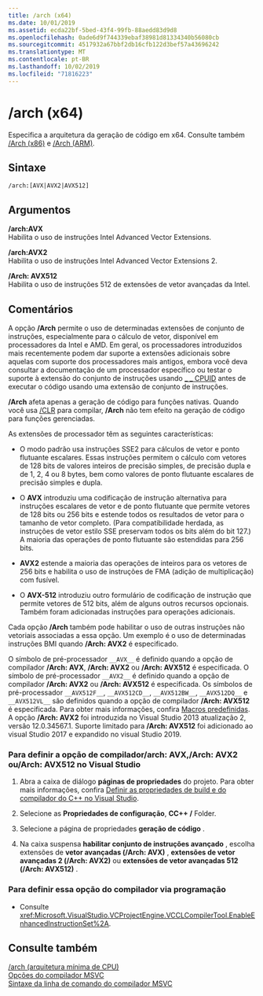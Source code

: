 ```yaml
---
title: /arch (x64)
ms.date: 10/01/2019
ms.assetid: ecda22bf-5bed-43f4-99fb-88aedd83d9d8
ms.openlocfilehash: 0ade6d9f744339ebaf38981d81334340b56080cb
ms.sourcegitcommit: 4517932a67bbf2db16cfb122d3bef57a43696242
ms.translationtype: MT
ms.contentlocale: pt-BR
ms.lasthandoff: 10/02/2019
ms.locfileid: "71816223"
---
```

# <a name="arch-x64"></a>/arch (x64)

Especifica a arquitetura da geração de código em x64. Consulte também [/Arch (x86)](arch-x86.md) e [/Arch (ARM)](arch-arm.md).

## <a name="syntax"></a>Sintaxe

```
/arch:[AVX|AVX2|AVX512]
```

## <a name="arguments"></a>Argumentos

**/arch:AVX**<br/>
Habilita o uso de instruções Intel Advanced Vector Extensions.

**/arch:AVX2**<br/>
Habilita o uso de instruções Intel Advanced Vector Extensions 2.

**/Arch: AVX512**<br/>
Habilita o uso de instruções 512 de extensões de vetor avançadas da Intel.

## <a name="remarks"></a>Comentários

A opção **/Arch** permite o uso de determinadas extensões de conjunto de instruções, especialmente para o cálculo de vetor, disponível em processadores da Intel e AMD. Em geral, os processadores introduzidos mais recentemente podem dar suporte a extensões adicionais sobre aquelas com suporte dos processadores mais antigos, embora você deva consultar a documentação de um processador específico ou testar o suporte à extensão do conjunto de instruções usando [_ _ CPUID](../../intrinsics/cpuid-cpuidex.md) antes de executar o código usando uma extensão de conjunto de instruções.

**/Arch** afeta apenas a geração de código para funções nativas. Quando você usa [/CLR](clr-common-language-runtime-compilation.md) para compilar, **/Arch** não tem efeito na geração de código para funções gerenciadas.

As extensões de processador têm as seguintes características:

- O modo padrão usa instruções SSE2 para cálculos de vetor e ponto flutuante escalares. Essas instruções permitem o cálculo com vetores de 128 bits de valores inteiros de precisão simples, de precisão dupla e de 1, 2, 4 ou 8 bytes, bem como valores de ponto flutuante escalares de precisão simples e dupla.

- O **AVX** introduziu uma codificação de instrução alternativa para instruções escalares de vetor e de ponto flutuante que permite vetores de 128 bits ou 256 bits e estende todos os resultados de vetor para o tamanho de vetor completo. (Para compatibilidade herdada, as instruções de vetor estilo SSE preservam todos os bits além do bit 127.) A maioria das operações de ponto flutuante são estendidas para 256 bits.

- **AVX2** estende a maioria das operações de inteiros para os vetores de 256 bits e habilita o uso de instruções de FMA (adição de multiplicação) com fusível.

- O **AVX-512** introduziu outro formulário de codificação de instrução que permite vetores de 512 bits, além de alguns outros recursos opcionais. Também foram adicionadas instruções para operações adicionais.

Cada opção **/Arch** também pode habilitar o uso de outras instruções não vetoriais associadas a essa opção. Um exemplo é o uso de determinadas instruções BMI quando **/Arch: AVX2** é especificado.

O símbolo de pré-processador `__AVX__` é definido quando a opção de compilador **/Arch: AVX**, **/Arch: AVX2** ou **/Arch: AVX512** é especificada. O símbolo de pré-processador `__AVX2__` é definido quando a opção de compilador **/Arch: AVX2** ou **/Arch: AVX512** é especificada. Os símbolos de pré-processador `__AVX512F__`, `__AVX512CD__`, `__AVX512BW__`, `__AVX512DQ__` e `__AVX512VL__` são definidos quando a opção de compilador **/Arch: AVX512** é especificada. Para obter mais informações, confira [Macros predefinidas](../../preprocessor/predefined-macros.md). A opção **/Arch: AVX2** foi introduzida no Visual Studio 2013 atualização 2, versão 12.0.34567.1. Suporte limitado para **/Arch: AVX512** foi adicionado ao visual Studio 2017 e expandido no visual Studio 2019.

### <a name="to-set-the-archavx-archavx2-or-archavx512-compiler-option-in-visual-studio"></a>Para definir a opção de compilador/arch: AVX,/Arch: AVX2 ou/Arch: AVX512 no Visual Studio

1. Abra a caixa de diálogo **páginas de propriedades** do projeto. Para obter mais informações, confira [Definir as propriedades de build e do compilador do C++ no Visual Studio](../working-with-project-properties.md).

1. Selecione as **Propriedades de configuração**, **CC++ /** Folder.

1. Selecione a página de propriedades **geração de código** .

1. Na caixa suspensa **habilitar conjunto de instruções avançado** , escolha extensões de **vetor avançadas (/Arch: AVX)** , **extensões de vetor avançadas 2 (/Arch: AVX2)** ou **extensões de vetor avançadas 512 (/Arch: AVX512)** .

### <a name="to-set-this-compiler-option-programmatically"></a>Para definir essa opção do compilador via programação

- Consulte <xref:Microsoft.VisualStudio.VCProjectEngine.VCCLCompilerTool.EnableEnhancedInstructionSet%2A>.

## <a name="see-also"></a>Consulte também

[/arch (arquitetura mínima de CPU)](arch-minimum-cpu-architecture.md)<br/>
[Opções do compilador MSVC](compiler-options.md)<br/>
[Sintaxe da linha de comando do compilador MSVC](compiler-command-line-syntax.md)
